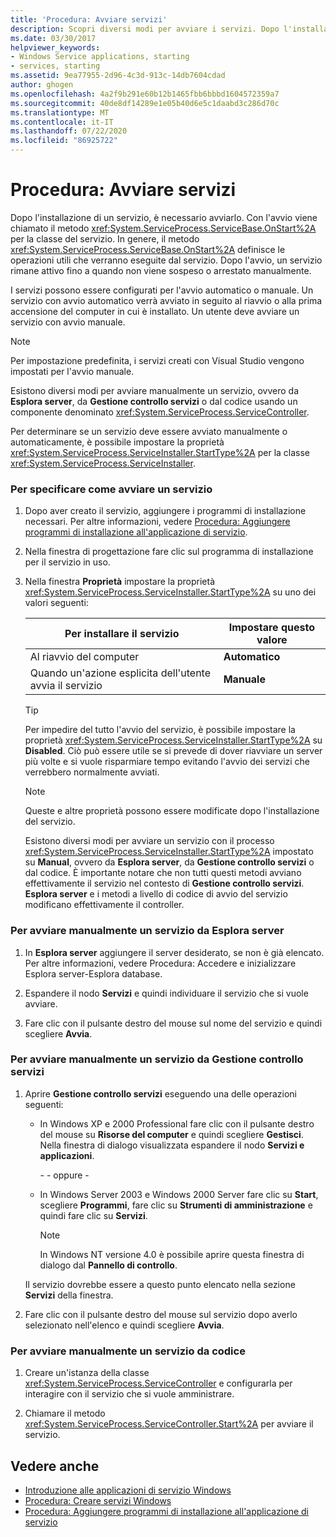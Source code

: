 ```yaml
---
title: 'Procedura: Avviare servizi'
description: Scopri diversi modi per avviare i servizi. Dopo l'installazione di un servizio, è necessario avviarlo. L'avvio chiama il metodo OnStart sulla classe del servizio.
ms.date: 03/30/2017
helpviewer_keywords:
- Windows Service applications, starting
- services, starting
ms.assetid: 9ea77955-2d96-4c3d-913c-14db7604cdad
author: ghogen
ms.openlocfilehash: 4a2f9b291e60b12b1465fbb6bbbd1604572359a7
ms.sourcegitcommit: 40de8df14289e1e05b40d6e5c1daabd3c286d70c
ms.translationtype: MT
ms.contentlocale: it-IT
ms.lasthandoff: 07/22/2020
ms.locfileid: "86925722"
---
```

# <a name="how-to-start-services"></a>Procedura: Avviare servizi

Dopo l'installazione di un servizio, è necessario avviarlo. Con l'avvio viene chiamato il metodo <xref:System.ServiceProcess.ServiceBase.OnStart%2A> per la classe del servizio. In genere, il metodo <xref:System.ServiceProcess.ServiceBase.OnStart%2A> definisce le operazioni utili che verranno eseguite dal servizio. Dopo l'avvio, un servizio rimane attivo fino a quando non viene sospeso o arrestato manualmente.

I servizi possono essere configurati per l'avvio automatico o manuale. Un servizio con avvio automatico verrà avviato in seguito al riavvio o alla prima accensione del computer in cui è installato. Un utente deve avviare un servizio con avvio manuale.

> [!NOTE]
> Per impostazione predefinita, i servizi creati con Visual Studio vengono impostati per l'avvio manuale.

Esistono diversi modi per avviare manualmente un servizio, ovvero da **Esplora server**, da **Gestione controllo servizi** o dal codice usando un componente denominato <xref:System.ServiceProcess.ServiceController>.

Per determinare se un servizio deve essere avviato manualmente o automaticamente, è possibile impostare la proprietà <xref:System.ServiceProcess.ServiceInstaller.StartType%2A> per la classe <xref:System.ServiceProcess.ServiceInstaller>.

### <a name="to-specify-how-a-service-should-start"></a>Per specificare come avviare un servizio

1. Dopo aver creato il servizio, aggiungere i programmi di installazione necessari. Per altre informazioni, vedere [Procedura: Aggiungere programmi di installazione all'applicazione di servizio](how-to-add-installers-to-your-service-application.md).

2. Nella finestra di progettazione fare clic sul programma di installazione per il servizio in uso.

3. Nella finestra **Proprietà** impostare la proprietà <xref:System.ServiceProcess.ServiceInstaller.StartType%2A> su uno dei valori seguenti:

    |Per installare il servizio|Impostare questo valore|
    |----------------------------------|--------------------|
    |Al riavvio del computer|**Automatico**|
    |Quando un'azione esplicita dell'utente avvia il servizio|**Manuale**|

    > [!TIP]
    > Per impedire del tutto l'avvio del servizio, è possibile impostare la proprietà <xref:System.ServiceProcess.ServiceInstaller.StartType%2A> su **Disabled**. Ciò può essere utile se si prevede di dover riavviare un server più volte e si vuole risparmiare tempo evitando l'avvio dei servizi che verrebbero normalmente avviati.

    > [!NOTE]
    > Queste e altre proprietà possono essere modificate dopo l'installazione del servizio.

    Esistono diversi modi per avviare un servizio con il processo <xref:System.ServiceProcess.ServiceInstaller.StartType%2A> impostato su **Manual**, ovvero da **Esplora server**, da **Gestione controllo servizi** o dal codice. È importante notare che non tutti questi metodi avviano effettivamente il servizio nel contesto di **Gestione controllo servizi**. **Esplora server** e i metodi a livello di codice di avvio del servizio modificano effettivamente il controller.

### <a name="to-manually-start-a-service-from-server-explorer"></a>Per avviare manualmente un servizio da Esplora server

1. In **Esplora server** aggiungere il server desiderato, se non è già elencato. Per altre informazioni, vedere Procedura: Accedere e inizializzare Esplora server-Esplora database.

2. Espandere il nodo **Servizi** e quindi individuare il servizio che si vuole avviare.

3. Fare clic con il pulsante destro del mouse sul nome del servizio e quindi scegliere **Avvia**.

### <a name="to-manually-start-a-service-from-services-control-manager"></a>Per avviare manualmente un servizio da Gestione controllo servizi

1. Aprire **Gestione controllo servizi** eseguendo una delle operazioni seguenti:

    - In Windows XP e 2000 Professional fare clic con il pulsante destro del mouse su **Risorse del computer** e quindi scegliere **Gestisci**. Nella finestra di dialogo visualizzata espandere il nodo **Servizi e applicazioni**.

      \- - oppure -

    - In Windows Server 2003 e Windows 2000 Server fare clic su **Start**, scegliere **Programmi**, fare clic su **Strumenti di amministrazione** e quindi fare clic su **Servizi**.

      > [!NOTE]
      > In Windows NT versione 4.0 è possibile aprire questa finestra di dialogo dal **Pannello di controllo**.

    Il servizio dovrebbe essere a questo punto elencato nella sezione **Servizi** della finestra.

2. Fare clic con il pulsante destro del mouse sul servizio dopo averlo selezionato nell'elenco e quindi scegliere **Avvia**.

### <a name="to-manually-start-a-service-from-code"></a>Per avviare manualmente un servizio da codice

1. Creare un'istanza della classe <xref:System.ServiceProcess.ServiceController> e configurarla per interagire con il servizio che si vuole amministrare.

2. Chiamare il metodo <xref:System.ServiceProcess.ServiceController.Start%2A> per avviare il servizio.

## <a name="see-also"></a>Vedere anche

- [Introduzione alle applicazioni di servizio Windows](introduction-to-windows-service-applications.md)
- [Procedura: Creare servizi Windows](how-to-create-windows-services.md)
- [Procedura: Aggiungere programmi di installazione all'applicazione di servizio](how-to-add-installers-to-your-service-application.md)

